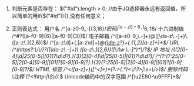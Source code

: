 1. 判断元素是否存在：
$("#id").length > 0;   	//由于JQ选择器永远有返回值，所以简单的用if($("#id")){},没有任何意义；



2. 正则表达式：
用户名	/^[a-z0-9_-]{3,16}$/
密码	/^[a-z0-9_-]{6,18}$/
十六进制值	/^#?([a-f0-9]{6}|[a-f0-9]{3})$/
电子邮箱	/^([a-z0-9_\.-]+)@([\da-z\.-]+)\.([a-z\.]{2,6})$/
/^[a-z\d]+(\.[a-z\d]+)*@([\da-z](-[\da-z])?)+(\.{1,2}[a-z]+)+$/
URL	/^(https?:\/\/)?([\da-z\.-]+)\.([a-z\.]{2,6})([\/\w \.-]*)*\/?$/
IP 地址	/((2[0-4]\d|25[0-5]|[01]?\d\d?)\.){3}(2[0-4]\d|25[0-5]|[01]?\d\d?)/
/^(?:(?:25[0-5]|2[0-4][0-9]|[01]?[0-9][0-9]?)\.){3}(?:25[0-5]|2[0-4][0-9]|[01]?[0-9][0-9]?)$/
HTML 标签	/^<([a-z]+)([^<]+)*(?:>(.*)<\/\1>|\s+\/>)$/
删除代码\\注释	(?<!http:|\S)//.*$
Unicode编码中的汉字范围	/^[\u2E80-\u9FFF]+$/
